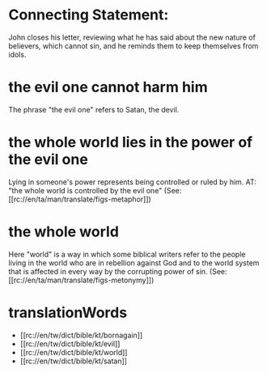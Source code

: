 # Connecting Statement:

John closes his letter, reviewing what he has said about the new nature of believers, which cannot sin, and he reminds them to keep themselves from idols.

# the evil one cannot harm him

The phrase "the evil one" refers to Satan, the devil.

# the whole world lies in the power of the evil one

Lying in someone's power represents being controlled or ruled by him. AT: "the whole world is controlled by the evil one" (See: [[rc://en/ta/man/translate/figs-metaphor]])

# the whole world

Here "world" is a way in which some biblical writers refer to the people living in the world who are in rebellion against God and to the world system that is affected in every way by the corrupting power of sin. (See: [[rc://en/ta/man/translate/figs-metonymy]])

# translationWords

* [[rc://en/tw/dict/bible/kt/bornagain]]
* [[rc://en/tw/dict/bible/kt/evil]]
* [[rc://en/tw/dict/bible/kt/world]]
* [[rc://en/tw/dict/bible/kt/satan]]